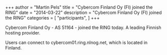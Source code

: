 +++
author = "Martin Pels"
title = "Cybercom Finland Oy (FI) joined the RING"
date = "2014-03-22"
description = "Cybercom Finland Oy (FI) joined the RING"
categories = [
    "participants",
]
+++

Cybercom Finland Oy - AS 51164 - joined the RING today. A leading Finnish hosting provider.

Users can connect to cybercom01.ring.nlnog.net, which is located in Finland.


